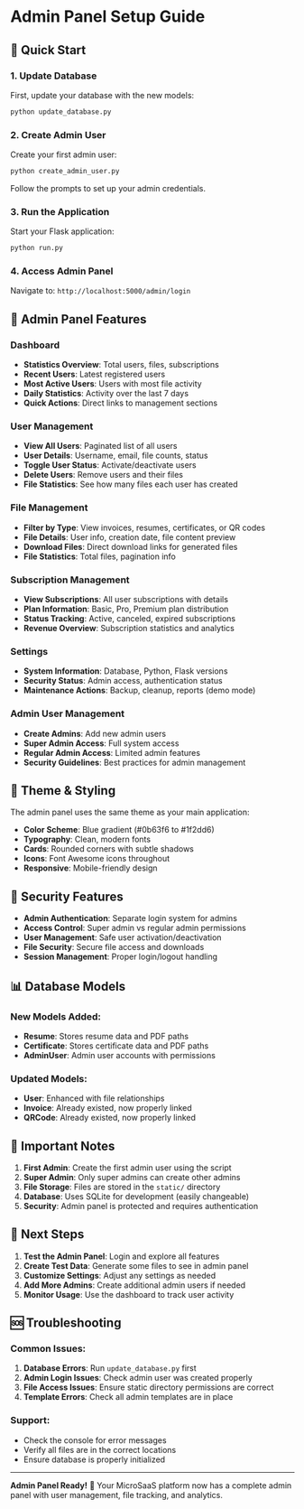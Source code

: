 # Admin Panel Setup Guide

## 🚀 Quick Start

### 1. Update Database
First, update your database with the new models:

```bash
python update_database.py
```

### 2. Create Admin User
Create your first admin user:

```bash
python create_admin_user.py
```

Follow the prompts to set up your admin credentials.

### 3. Run the Application
Start your Flask application:

```bash
python run.py
```

### 4. Access Admin Panel
Navigate to: `http://localhost:5000/admin/login`

## 🔧 Admin Panel Features

### Dashboard
- **Statistics Overview**: Total users, files, subscriptions
- **Recent Users**: Latest registered users
- **Most Active Users**: Users with most file activity
- **Daily Statistics**: Activity over the last 7 days
- **Quick Actions**: Direct links to management sections

### User Management
- **View All Users**: Paginated list of all users
- **User Details**: Username, email, file counts, status
- **Toggle User Status**: Activate/deactivate users
- **Delete Users**: Remove users and their files
- **File Statistics**: See how many files each user has created

### File Management
- **Filter by Type**: View invoices, resumes, certificates, or QR codes
- **File Details**: User info, creation date, file content preview
- **Download Files**: Direct download links for generated files
- **File Statistics**: Total files, pagination info

### Subscription Management
- **View Subscriptions**: All user subscriptions with details
- **Plan Information**: Basic, Pro, Premium plan distribution
- **Status Tracking**: Active, canceled, expired subscriptions
- **Revenue Overview**: Subscription statistics and analytics

### Settings
- **System Information**: Database, Python, Flask versions
- **Security Status**: Admin access, authentication status
- **Maintenance Actions**: Backup, cleanup, reports (demo mode)

### Admin User Management
- **Create Admins**: Add new admin users
- **Super Admin Access**: Full system access
- **Regular Admin Access**: Limited admin features
- **Security Guidelines**: Best practices for admin management

## 🎨 Theme & Styling

The admin panel uses the same theme as your main application:
- **Color Scheme**: Blue gradient (#0b63f6 to #1f2dd6)
- **Typography**: Clean, modern fonts
- **Cards**: Rounded corners with subtle shadows
- **Icons**: Font Awesome icons throughout
- **Responsive**: Mobile-friendly design

## 🔐 Security Features

- **Admin Authentication**: Separate login system for admins
- **Access Control**: Super admin vs regular admin permissions
- **User Management**: Safe user activation/deactivation
- **File Security**: Secure file access and downloads
- **Session Management**: Proper login/logout handling

## 📊 Database Models

### New Models Added:
- **Resume**: Stores resume data and PDF paths
- **Certificate**: Stores certificate data and PDF paths
- **AdminUser**: Admin user accounts with permissions

### Updated Models:
- **User**: Enhanced with file relationships
- **Invoice**: Already existed, now properly linked
- **QRCode**: Already existed, now properly linked

## 🚨 Important Notes

1. **First Admin**: Create the first admin user using the script
2. **Super Admin**: Only super admins can create other admins
3. **File Storage**: Files are stored in the `static/` directory
4. **Database**: Uses SQLite for development (easily changeable)
5. **Security**: Admin panel is protected and requires authentication

## 🔄 Next Steps

1. **Test the Admin Panel**: Login and explore all features
2. **Create Test Data**: Generate some files to see in admin panel
3. **Customize Settings**: Adjust any settings as needed
4. **Add More Admins**: Create additional admin users if needed
5. **Monitor Usage**: Use the dashboard to track user activity

## 🆘 Troubleshooting

### Common Issues:

1. **Database Errors**: Run `update_database.py` first
2. **Admin Login Issues**: Check admin user was created properly
3. **File Access Issues**: Ensure static directory permissions are correct
4. **Template Errors**: Check all admin templates are in place

### Support:
- Check the console for error messages
- Verify all files are in the correct locations
- Ensure database is properly initialized

---

**Admin Panel Ready!** 🎉
Your MicroSaaS platform now has a complete admin panel with user management, file tracking, and analytics.
